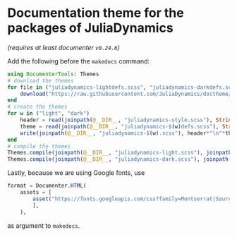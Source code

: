 # Documentation theme for the packages of JuliaDynamics

*(requires at least documenter `v0.24.6`)*

Add the following before the `makedocs` command:

```julia
using DocumenterTools: Themes
# download the themes
for file in ("juliadynamics-lightdefs.scss", "juliadynamics-darkdefs.scss", "juliadynamics-style.scss")
    download("https://raw.githubusercontent.com/JuliaDynamics/doctheme/master/$file", joinpath(@__DIR__, file))
end
# create the themes
for w in ("light", "dark")
    header = read(joinpath(@__DIR__, "juliadynamics-style.scss"), String)
    theme = read(joinpath(@__DIR__, "juliadynamics-$(w)defs.scss"), String)
    write(joinpath(@__DIR__, "juliadynamics-$(w).scss"), header*"\n"*theme)
end
# compile the themes
Themes.compile(joinpath(@__DIR__, "juliadynamics-light.scss"), joinpath(@__DIR__, "src/assets/themes/documenter-light.css"))
Themes.compile(joinpath(@__DIR__, "juliadynamics-dark.scss"), joinpath(@__DIR__, "src/assets/themes/documenter-dark.css"))
```

Lastly, because we are using Google fonts, use
```julia
format = Documenter.HTML(
    assets = [
        asset("https://fonts.googleapis.com/css?family=Montserrat|Source+Code+Pro&display=swap", class=:css),
        ],
    ),
```
as argument to `makedocs`.
